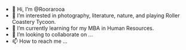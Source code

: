 - 👋 Hi, I’m @Roorarooa
- 👀 I’m interested in photography, literature, nature, and playing Roller Coastery Tycoon. 
- 🌱 I’m currently learning for my MBA in Human Resources. 
- 💞️ I’m looking to collaborate on ...
- 📫 How to reach me ...

<!---
Rooraroo/Rooraroo is a ✨ special ✨ repository because its `README.md` (this file) appears on your GitHub profile.
You can click the Preview link to take a look at your changes.
--->

